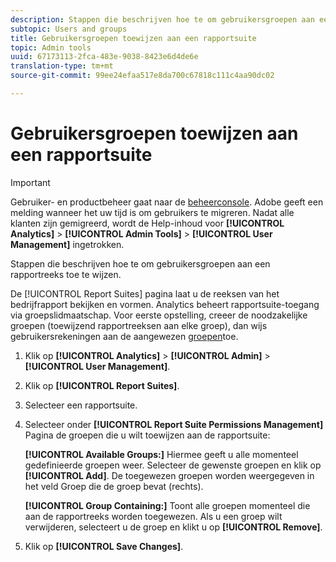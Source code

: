 ```yaml
---
description: Stappen die beschrijven hoe te om gebruikersgroepen aan een rapportreeks toe te wijzen.
subtopic: Users and groups
title: Gebruikersgroepen toewijzen aan een rapportsuite
topic: Admin tools
uuid: 67173113-2fca-483e-9038-8423e6d4de6e
translation-type: tm+mt
source-git-commit: 99ee24efaa517e8da700c67818c111c4aa90dc02

---
```



# Gebruikersgroepen toewijzen aan een rapportsuite

>[!IMPORTANT]
>
>Gebruiker- en productbeheer gaat naar de [beheerconsole](https://helpx.adobe.com/enterprise/using/admin-console.html). Adobe geeft een melding wanneer het uw tijd is om gebruikers te migreren. Nadat alle klanten zijn gemigreerd, wordt de Help-inhoud voor **[!UICONTROL Analytics]** > **[!UICONTROL Admin Tools]** > **[!UICONTROL User Management]** ingetrokken.

Stappen die beschrijven hoe te om gebruikersgroepen aan een rapportreeks toe te wijzen.

De [!UICONTROL Report Suites] pagina laat u de reeksen van het bedrijfrapport bekijken en vormen. Analytics beheert rapportsuite-toegang via groepslidmaatschap. Voor eerste opstelling, creeer de noodzakelijke groepen (toewijzend rapportreeksen aan elke groep), dan wijs gebruikersrekeningen aan de aangewezen [groepen](/help/admin/user-management2/c-user-groups/groups.md)toe.

1. Klik op **[!UICONTROL Analytics]** > **[!UICONTROL Admin]** > **[!UICONTROL User Management]**.
1. Klik op **[!UICONTROL Report Suites]**.
1. Selecteer een rapportsuite.
1. Selecteer onder **[!UICONTROL Report Suite Permissions Management]** Pagina de groepen die u wilt toewijzen aan de rapportsuite:

   **[!UICONTROL Available Groups:]** Hiermee geeft u alle momenteel gedefinieerde groepen weer. Selecteer de gewenste groepen en klik op **[!UICONTROL Add]**. De toegewezen groepen worden weergegeven in het veld Groep die de groep bevat (rechts).

   **[!UICONTROL Group Containing:]** Toont alle groepen momenteel die aan de rapportreeks worden toegewezen. Als u een groep wilt verwijderen, selecteert u de groep en klikt u op **[!UICONTROL Remove]**.
1. Klik op **[!UICONTROL Save Changes]**.
